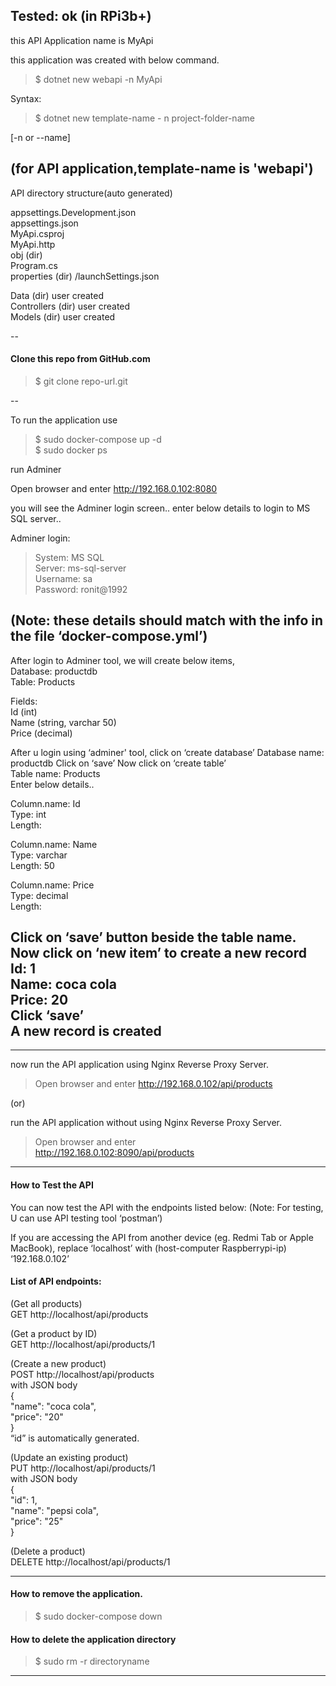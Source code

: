 Tested: ok (in RPi3b+)
--

this API Application name is MyApi

this application was created with below command.

    
> $ dotnet new webapi -n MyApi

Syntax:    
> $ dotnet new template-name - n project-folder-name

[-n or --name]

(for API application,template-name is 'webapi')
--
API directory structure(auto generated)    
    
appsettings.Development.json   
appsettings.json   
MyApi.csproj   
MyApi.http   
obj (dir)   
Program.cs    
properties (dir) /launchSettings.json   
     
Data (dir) user created    
Controllers (dir) user created    
Models (dir) user created   
    
--

#### Clone this repo from GitHub.com
> $ git clone repo-url.git

--

To run the application use
> $ sudo docker-compose up -d   
$ sudo docker ps

run Adminer

Open browser and enter
http://192.168.0.102:8080

you will see the Adminer login screen..
enter below details to login to MS SQL server..
    
Adminer login:   
> System: MS SQL  
Server: ms-sql-server    
Username: sa     
Password: ronit@1992   
  
(Note: these details should match with 
the info in the file ‘docker-compose.yml’)
--
After login to Adminer tool, we will create below items,  
Database: productdb  
Table:  Products   
   
Fields:   
Id (int)  
Name (string, varchar 50)  
Price (decimal)  
  
After u login using ‘adminer' tool,
click on ‘create database’ 
Database name: productdb
Click on ‘save’ 
Now click on ‘create table’  
Table name: Products  
Enter below details.. 
   
Column.name: Id   
Type: int   
Length:    
    
Column.name: Name    
Type: varchar    
Length: 50    
    
Column.name: Price     
Type: decimal     
Length:     

Click on ‘save’ button beside the table name. 
Now click on ‘new item’ to create a new record    
Id: 1    
Name: coca cola    
Price: 20    
Click ‘save’   
A new record is created    
----

----
now run the API application using Nginx Reverse Proxy Server.

> Open browser and enter
http://192.168.0.102/api/products   
     
     
(or)   
     
run the API application without using Nginx Reverse Proxy Server.     
> Open browser and enter    
http://192.168.0.102:8090/api/products   
     


----

#### How to Test the API
     
You can now test the API with the endpoints listed below:
(Note: For testing, U can use API testing tool ‘postman’)
       
      
If you are accessing the API from  another device 
(eg. Redmi Tab or Apple MacBook),
replace ‘localhost’ with (host-computer Raspberrypi-ip) ‘192.168.0.102’
       
       
#### List of API endpoints:
    
(Get all products)    
GET http://localhost/api/products
     
(Get a product by ID)    
GET http://localhost/api/products/1
      
(Create a new product)     
POST http://localhost/api/products    
 with JSON body    
  {    
       "name": "coca cola",    
       "price": "20"    
   }    
“id” is automatically generated.    
      
(Update an existing product)    
PUT http://localhost/api/products/1    
 with JSON body     
  {     
        "id": 1,     
        "name": "pepsi cola",     
        "price": "25"    
  }     
       
(Delete a product)    
DELETE http://localhost/api/products/1     
     
    
----
#### How to remove the application.   
> $ sudo docker-compose down    
#### How to delete the application directory    
> $ sudo rm -r directoryname    
      
    
----
